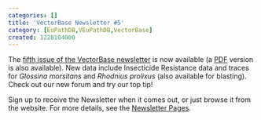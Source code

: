 ```yaml
---
categories: []
title: 'VectorBase Newsletter #5'
category: [EuPathDB,VEuPathDB,VectorBase]
created: 1228104000
---
```

The <a href="/newsletters/issue-5">fifth issue of the VectorBase newsletter</a> is now available (a <a href="/sites/default/files/ftp/newsletters/VB_Newsletter_5.pdf">PDF</a> version is also available). New data include Insecticide Resistance data and traces for <em>Glossina morsitans</em> and <em>Rhodnius prolixus</em> (also available for blasting).  Check out our new forum and try our top tip!<p>
Sign up to receive the Newsletter when it comes out, or just browse it from the website.  For more details, see the <a href="/newsletters">Newsletter Pages</a>.
